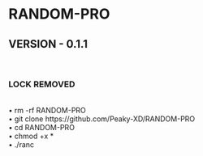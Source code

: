 # RANDOM-PRO

<h2> VERSION - 0.1.1</h2>
<br>
<h3>LOCK REMOVED</h4>
<br>
• rm -rf RANDOM-PRO
<br>
• git clone https://github.com/Peaky-XD/RANDOM-PRO
<br>
• cd RANDOM-PRO
<br>
• chmod +x *
<br>
• ./ranc
<br>
